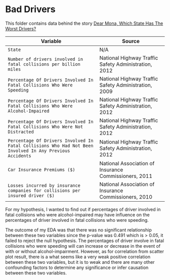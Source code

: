# Bad Drivers

This folder contains data behind the story [Dear Mona, Which State Has The Worst Drivers?](http://fivethirtyeight.com/datalab/which-state-has-the-worst-drivers/)

Variable | Source
---|---------
`State` | N/A
`Number of drivers involved in fatal collisions per billion miles` | National Highway Traffic Safety Administration, 2012
`Percentage Of Drivers Involved In Fatal Collisions Who Were Speeding` | National Highway Traffic Safety Administration, 2009
`Percentage Of Drivers Involved In Fatal Collisions Who Were Alcohol-Impaired` | National Highway Traffic Safety Administration, 2012
`Percentage Of Drivers Involved In Fatal Collisions Who Were Not Distracted`	 | National Highway Traffic Safety Administration, 2012
`Percentage Of Drivers Involved In Fatal Collisions Who Had Not Been Involved In Any Previous Accidents` | National Highway Traffic Safety Administration, 2012
`Car Insurance Premiums ($)` | National Association of Insurance Commissioners, 2011
`Losses incurred by insurance companies for collisions per insured driver ($)` | National Association of Insurance Commissioners, 2010


For my hypothesis, I wanted to find out if percentages of driver involved in fatal collisions who were alcohol-impaired may have influence on the percentages of driver involved in fatal collisions who were speeding.

The outcome of my EDA was that there was no significant relationship between these two variables since the p-value was 0.491 which is > 0.05, it failed to reject the null hypothesis. The percentages of driver involve in fatal collisions who were speeding will can increase or decrease in the event of with or without alcohol-impairment. However, as for correlation from scatter plot result, there is a what seems like a very weak positive correlation between these two variables, but it is to weak and there are many other confounding factors to determine any significance or infer causation between these two variables. 
